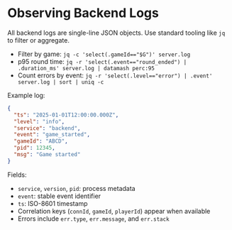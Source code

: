 # Observing Backend Logs

All backend logs are single-line JSON objects. Use standard tooling like `jq` to filter or aggregate.

- Filter by game: `jq -c 'select(.gameId=="$G")' server.log`
- p95 round time: `jq -r 'select(.event=="round_ended") | .duration_ms' server.log | datamash perc:95`
- Count errors by event: `jq -r 'select(.level=="error") | .event' server.log | sort | uniq -c`

Example log:

```json
{
  "ts": "2025-01-01T12:00:00.000Z",
  "level": "info",
  "service": "backend",
  "event": "game_started",
  "gameId": "ABCD",
  "pid": 12345,
  "msg": "Game started"
}
```

Fields:

- `service`, `version`, `pid`: process metadata
- `event`: stable event identifier
- `ts`: ISO-8601 timestamp
- Correlation keys (`connId`, `gameId`, `playerId`) appear when available
- Errors include `err.type`, `err.message`, and `err.stack`
